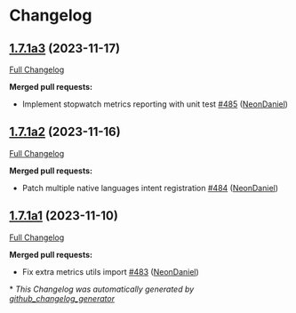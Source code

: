 # Changelog

## [1.7.1a3](https://github.com/NeonGeckoCom/neon-utils/tree/1.7.1a3) (2023-11-17)

[Full Changelog](https://github.com/NeonGeckoCom/neon-utils/compare/1.7.1a2...1.7.1a3)

**Merged pull requests:**

- Implement stopwatch metrics reporting with unit test [\#485](https://github.com/NeonGeckoCom/neon-utils/pull/485) ([NeonDaniel](https://github.com/NeonDaniel))

## [1.7.1a2](https://github.com/NeonGeckoCom/neon-utils/tree/1.7.1a2) (2023-11-16)

[Full Changelog](https://github.com/NeonGeckoCom/neon-utils/compare/1.7.1a1...1.7.1a2)

**Merged pull requests:**

- Patch multiple native languages intent registration [\#484](https://github.com/NeonGeckoCom/neon-utils/pull/484) ([NeonDaniel](https://github.com/NeonDaniel))

## [1.7.1a1](https://github.com/NeonGeckoCom/neon-utils/tree/1.7.1a1) (2023-11-10)

[Full Changelog](https://github.com/NeonGeckoCom/neon-utils/compare/1.7.0...1.7.1a1)

**Merged pull requests:**

- Fix extra metrics utils import [\#483](https://github.com/NeonGeckoCom/neon-utils/pull/483) ([NeonDaniel](https://github.com/NeonDaniel))



\* *This Changelog was automatically generated by [github_changelog_generator](https://github.com/github-changelog-generator/github-changelog-generator)*
